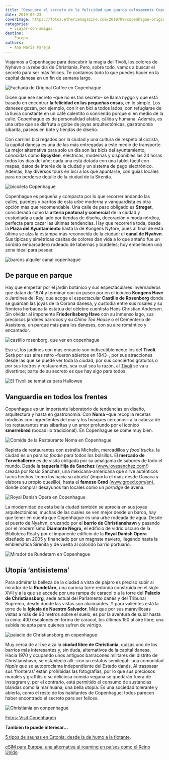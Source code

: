 ```yaml
---
title: "Descubre el secreto de la felicidad que guarda celosamente Copenhague"
date: 2019-09-23
coverImage: https://fotos.etheriamagazine.com/2019/09/copenhague-original-coffee.jpg
categories: 
  - viajar-con-amigas
destino: 
  - Europa
authors: 
  - Ana María Pareja
---
```


Viajamos a Copenhague para descubrir la magia del Tivoli, los colores de Nyhavn o la 
rebeldía de Christiania. Pero, sobre todo, vamos a buscar el secreto para ser más 
felices. Te contamos todo lo que puedes hacer en la capital danesa en un fin de semana 
largo. 

![Fachada de Original Coffee en Copenhague](https://fotos.etheriamagazine.com/2019/09/copenhague-original-coffee.jpg "Original Coffee.")

Dicen que ese secreto –que no es tan secreto– se llama _hygge_ y que está basado en 
encontrar **la felicidad en las pequeñas cosas**, en lo simple. Los daneses gozan, por 
ejemplo, con ir en bici a todos lados, con refugiarse de la lluvia constante en un café 
calentito o sonriendo porque sí en medio de la calle. Copenhague es de personalidad 
afable, cálida y humana. Además, es una urbe que se disfruta a golpe de joyas 
arquitectónicas, gastronomía sibarita, paseos en bote y tiendas de diseño. 

Con carriles bici regados por la ciudad y una cultura de respeto al ciclista, la capital 
danesa es una de las más entregadas a este medio de transporte. La mejor alternativa 
para solo un día son las bicis del ayuntamiento, conocidas como **Bycyklen**, 
eléctricas, modernas y disponibles las 24 horas todos los días del año; cada una está 
dotada con una tablet táctil con mapas, datos de interés de la ciudad y un sistema de 
pago electrónico. Además, hay diversos tours en bici a los que apuntarse, con guías 
locales para no perderse detalle de la ciudad de la Sirenita. 

![bicicleta Copenhague](https://fotos.etheriamagazine.com/2019/09/3-dias-copenhague-en-bici.jpg "La bicicleta es imprescindible en Copenhague.")

Copenhague es pequeña y compacta por lo que recorrer andando las calles, puentes y 
barrios de esta urbe moderna y vanguardista es otra opción más que recomendable. Una 
calle de paso obligado es **Strøget**, considerada como la **arteria peatonal y 
comercial** de la ciudad y custodiada a cada lado por tiendas de diseño, decoración y 
moda nórdica, perfecta para cazar las últimas tendencias. Hay que recorrerla toda, desde 
la **Plaza del Ayuntamiento** hasta la de Kongens Nytorv, pues al final de esta última 
se alza la estampa más reconocida de la ciudad: el **canal de Nyahvn**. Sus típicas y 
simétricas casitas de colores dan vida a lo que antaño fue un sórdido embarcadero 
rodeado de tabernas y burdeles; hoy embellecen una zona ideal para pasear. 

![barcos alquiler canal copenhague](https://fotos.etheriamagazine.com/2019/09/alquilar-barco-copenhague-GoBoat4.jpg "Barcos de alquiler para recorrer el canal.")

## De parque en parque

Hay que empezar por el jardín botánico y sus espectaculares invernaderos que datan de 
1874 y terminar con un paseo por en el icónico **Kongens Have** o Jardines del Rey, que 
acoge el espectacular **Castillo de Rosenborg** donde se guardan las joyas de la Corona 
danesa, y custodia entre sus rosales y su frontera herbácea la estatua del célebre 
cuentista Hans Christian Andersen. Sin olvidar al imponente **Friederiksberg Have** con 
su inmenso lago, sus preciosos jardines barrocos y su _China Tea House_ o el Cementerio 
de Assistens, un parque más para los daneses, con su aire romántico y encantador. 

![castillo rosenborg, que ver en copenhague](https://fotos.etheriamagazine.com/2019/09/copenhague-castillo-Rosenborg.jpg "Castillo de Rosenborg. © Martin Heiberg")

Eso sí, los jardines con más encanto son indiscutiblemente los del **Tivoli**. Será por 
sus aires retro –fueron abiertos en 1843–, por sus atracciones desde las que se puede 
ver toda la ciudad, por sus conciertos gratuitos o por sus teatros y restaurantes, sea 
cual sea la razón, al [Tivoli](https://www.tivoligardens.com/en?_ga=2.40356514.1404149184.1568137116-1028718693.1568137116) 
se va a divertirse; parte de su secreto es que hay algo para todos. 

![El Tivoli se tematiza para Hallowee](https://fotos.etheriamagazine.com/2019/09/tivoli-copenhague-halloween.jpg "El Tivoli se tematiza para Halloween y en otras ocasiones especiales del año.")

## Vanguardia en todos los frentes

Copenhague es un importante laboratorio de tendencias en diseño, arquitectura y hasta en 
gastronomía. Con **Noma** –que recopila recetas nórdicas con ingredientes del mar y los 
bosques cercanos– a la cabeza de los restaurantes más sibaritas y un amor profundo por 
el icónico **smørrebrød** (bocadillo tradicional). En Copenhague se come muy bien. 

![Comida de la Restaurante Noma en Copenhague](https://fotos.etheriamagazine.com/2019/09/restaurante-noma-Copenhagen.jpg "Restaurante Noma.")

Repleta de restaurantes con estrella Michelin, mercadillos y _food trucks_, la ciudad es 
un paraíso _foodie_ para todos los bolsillos. El **mercado de Torvehallerne** es de 
visita obligada por su amalgama de sabores de todo el mundo. Desde la **taquería Hija de 
Sanchez** (www.lovesanchez.com/) creada por Rosio Sánchez, una mexicana-americana que 
sirve auténticos tacos hechos ‘como los hacía su abuela’ (importa el maíz desde Oaxaca y 
elabora su propio quesillo), hasta el **famoso Grød** (www.groed.com/en), donde comprar 
desayunos tan locales como un _porridge_ de avena. 

![Royal Danish Opera en Copenhague](https://fotos.etheriamagazine.com/2019/09/copenague-royal-opera.jpg "Royal Danish Opera. © Jens Markus Lindhe")

La modernidad de esta bella ciudad también se aprecia en sus joyas arquitectónicas, 
muchas de las cuales se ven mejor desde un barco, hay que tener en cuenta que Copenhague 
es una urbe rodeada de agua. Desde el puerto de Nyahvn, cruzando por el **barrio de 
Christianshavn** y pasando por el modernísimo **Diamante Negro,** el edificio de vidrio 
oscuro de la Biblioteca Real y por el imponente edificio de la **Royal Danish Opera** 
diseñado en 2005 y financiado por un magnate naviero, llegando hasta la emblemática 
Sirenita y de vuelta al colorido barrio portuario. 

![Mirador de Rundetarn en Copenhague](https://fotos.etheriamagazine.com/2019/09/mirador-Rundetarn.jpg "Mirador de Rundetårn.")

## Utopía ‘antisistema’

Para admirar la belleza de la ciudad a vista de pájaro es preciso subir al mirador de la 
**Rundetårn,** una curiosa torre redonda construida en el siglo XVII y a la que se 
accede por una rampa de caracol o a la torre del **Palacio de Christiansborg**, sede 
actual del Parlamento danés y del Tribunal Supremo, desde donde las vistas son 
alucinantes. Y para valientes está la torre de la **Iglesia de Nuestro Salvador**. Más 
que por sus maravillosas vistas a más de 90 metros sobre el suelo, es por la aventura de 
subir hasta la cima: 400 escalones en forma de caracol, los últimos 150 al aire libre; 
una subida no apta para quienes sufren de vértigo. 

![palacio de Christiansborg en copenhague](https://fotos.etheriamagazine.com/2019/09/copenague-palacio-Christiansborg.jpg "Palacio de Christiansborg.")

Muy cerca de allí se alza la **ciudad libre de Christiania**, quizás uno de los barrios 
más interesantes y, sin duda, alternativos de la capital danesa. Hacia 1970 y ocupando 
unos antiguos barracones militares del distrito de Christianshavn, se estableció allí 
–con un estatus semilegal– una comunidad _hippie_ que se autoproclama independiente del 
Estado danés. Al traspasar sus ‘fronteras’ están prohibidas las fotografías, por lo que 
sus preciosos murales y graffitis o su deliciosa comida vegana se quedarán fuera de 
Instagram y, por el contrario, está permitido el consumo de sustancias blandas como la 
marihuana; una bella utopía. Es una sociedad tolerante y abierta, como el resto de los 
habitantes de Copenhague; todos parecen haber encontrado el secreto para ser felices. 

![Christiania en conpenhague](https://fotos.etheriamagazine.com/2019/09/comunidad-hippie-Christiania.jpg "Christiania. © Peter Holliday")

[Fotos: Visit Copenhagen](http://www.visitcopenhagen.com/) 

**También te puede interesar...** 

[5 tipos de saunas en Estonia: desde la de humo a la 
flotante](https://etheriamagazine.com/2023/03/01/tipos-saunas-estonia/). 

[eSIM para Europa, una alternativa al roaming en países como el Reino 
Unido](https://etheriamagazine.com/2022/08/02/esim-europa-no-comunitaria/)
